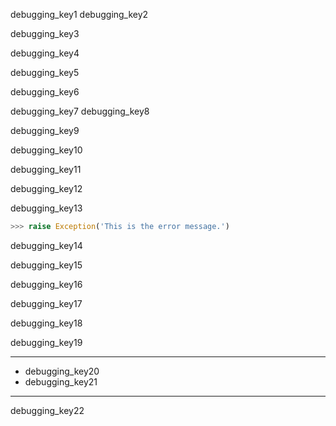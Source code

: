 debugging_key1
debugging_key2


debugging_key3


debugging_key4


debugging_key5


debugging_key6


debugging_key7
debugging_key8


debugging_key9


debugging_key10


debugging_key11


debugging_key12


debugging_key13


```python
>>> raise Exception('This is the error message.')
```
debugging_key14


debugging_key15



debugging_key16


debugging_key17


debugging_key18


debugging_key19



****
* debugging_key20
* debugging_key21
****
debugging_key22
